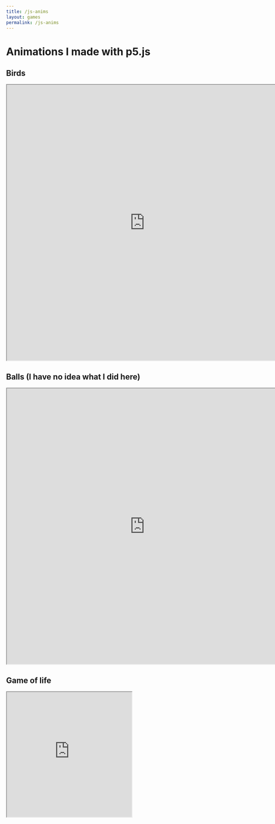 ```yaml
---
title: /js-anims
layout: games
permalink: /js-anims
---
```


# Animations I made with p5.js

## Birds

<iframe src="https://editor.p5js.org/Plotkine/present/NYcHr4h5V" width="750px" height="750px" frameBorder="1" title="birds"></iframe>

## Balls (I have no idea what I did here)

<iframe src="https://editor.p5js.org/Plotkine/present/I-eeyxqFo" width="750px" height="750px" frameBorder="1" title="birds"></iframe>

## Game of life

<iframe src="https://editor.p5js.org/Plotkine/present/kmFef9ExW" width="340px" height="340px" frameBorder="1" title="birds"></iframe>
